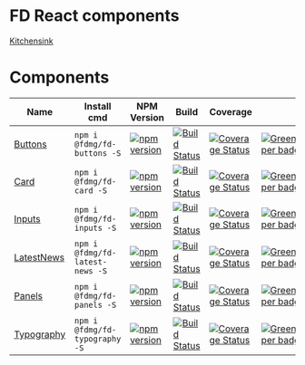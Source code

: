 # FD React components
[Kitchensink](https://static.fd.nl/style-guide/index.html#__all_tab)

# Components
| Name                                                                  | Install cmd                      | NPM Version                                                                                                                | Build                                                                                                                                                             | Coverage                                                                                                                                                                                              |                                                                                                                           |
| --------------------------------------------------------------------- | -------------------------------- | -------------------------------------------------------------------------------------------------------------------------- | ----------------------------------------------------------------------------------------------------------------------------------------------------------------- | ----------------------------------------------------------------------------------------------------------------------------------------------------------------------------------------------------- | ------------------------------------------------------------------------------------------------------------------------- |
| [Buttons](https://github.com/FDMediagroep/fd-ts-react-buttons)        | `npm i @fdmg/fd-buttons -S`      | [![npm version](https://badge.fury.io/js/%40fdmg%2Ffd-buttons.svg)](https://badge.fury.io/js/%40fdmg%2Ffd-buttons)         | [![Build Status](https://travis-ci.org/FDMediagroep/fdmg-ts-react-buttons.svg?branch=master)](https://travis-ci.org/FDMediagroep/fdmg-ts-react-buttons)           | [![Coverage Status](https://coveralls.io/repos/github/FDMediagroep/fd-ts-react-buttons/badge.svg?branch=master)](https://coveralls.io/github/FDMediagroep/fd-ts-react-buttons?branch=master)          | [![Greenkeeper badge](https://badges.greenkeeper.io/FDMediagroep/fd-ts-react-buttons.svg)](https://greenkeeper.io/)       |
| [Card](https://github.com/FDMediagroep/fd-ts-react-card)              | `npm i @fdmg/fd-card -S`         | [![npm version](https://badge.fury.io/js/%40fdmg%2Ffd-card.svg)](https://badge.fury.io/js/%40fdmg%2Ffd-card)               | [![Build Status](https://travis-ci.org/FDMediagroep/fdmg-ts-react-card.svg?branch=master)](https://travis-ci.org/FDMediagroep/fdmg-ts-react-card)                 | [![Coverage Status](https://coveralls.io/repos/github/FDMediagroep/fd-ts-react-card/badge.svg?branch=master)](https://coveralls.io/github/FDMediagroep/fd-ts-react-card?branch=master)                | [![Greenkeeper badge](https://badges.greenkeeper.io/FDMediagroep/fd-ts-react-card.svg)](https://greenkeeper.io/)          |
| [Inputs](https://github.com/FDMediagroep/fd-ts-react-inputs)          | `npm i @fdmg/fd-inputs -S`       | [![npm version](https://badge.fury.io/js/%40fdmg%2Ffd-inputs.svg)](https://badge.fury.io/js/%40fdmg%2Ffd-inputs)           | [![Build Status](https://travis-ci.org/FDMediagroep/fdmg-ts-react-inputs.svg?branch=master)](https://travis-ci.org/FDMediagroep/fdmg-ts-react-inputs)             | [![Coverage Status](https://coveralls.io/repos/github/FDMediagroep/fd-ts-react-inputs/badge.svg?branch=master)](https://coveralls.io/github/FDMediagroep/fd-ts-react-inputs?branch=master)            | [![Greenkeeper badge](https://badges.greenkeeper.io/FDMediagroep/fd-ts-react-inputs.svg)](https://greenkeeper.io/)        |
| [LatestNews](https://github.com/FDMediagroep/fd-ts-react-latest-news) | `npm i @fdmg/fd-latest-news -S`  | [![npm version](https://badge.fury.io/js/%40fdmg%2Ffd-latest-news.svg)](https://badge.fury.io/js/%40fdmg%2Ffd-latest-news) | [![Build Status](https://travis-ci.org/FDMediagroep/fdmg-ts-react-latest-news.svg?branch=master)](https://travis-ci.org/FDMediagroep/fdmg-ts-react-latest-news)   | [![Coverage Status](https://coveralls.io/repos/github/FDMediagroep/fd-ts-react-latest-news/badge.svg?branch=master)](https://coveralls.io/github/FDMediagroep/fd-ts-react-latest-news?branch=master)  | [![Greenkeeper badge](https://badges.greenkeeper.io/FDMediagroep/fd-ts-react-latest-news.svg)](https://greenkeeper.io/)   |
| [Panels](https://github.com/FDMediagroep/fd-ts-react-panels)          | `npm i @fdmg/fd-panels -S`       | [![npm version](https://badge.fury.io/js/%40fdmg%2Ffd-panels.svg)](https://badge.fury.io/js/%40fdmg%2Ffd-panels)           | [![Build Status](https://travis-ci.org/FDMediagroep/fdmg-ts-react-panels.svg?branch=master)](https://travis-ci.org/FDMediagroep/fdmg-ts-react-panels)             | [![Coverage Status](https://coveralls.io/repos/github/FDMediagroep/fd-ts-react-panels/badge.svg?branch=master)](https://coveralls.io/github/FDMediagroep/fd-ts-react-panels?branch=master)            | [![Greenkeeper badge](https://badges.greenkeeper.io/FDMediagroep/fd-ts-react-panels.svg)](https://greenkeeper.io/)        |
| [Typography](https://github.com/FDMediagroep/fd-ts-react-typography)  | `npm i @fdmg/fd-typography -S`   | [![npm version](https://badge.fury.io/js/%40fdmg%2Ffd-typography.svg)](https://badge.fury.io/js/%40fdmg%2Ffd-typography)   | [![Build Status](https://travis-ci.org/FDMediagroep/fdmg-ts-react-typography.svg?branch=master)](https://travis-ci.org/FDMediagroep/fdmg-ts-react-typography)     | [![Coverage Status](https://coveralls.io/repos/github/FDMediagroep/fd-ts-react-typography/badge.svg?branch=master)](https://coveralls.io/github/FDMediagroep/fd-ts-react-typography?branch=master)    | [![Greenkeeper badge](https://badges.greenkeeper.io/FDMediagroep/fd-ts-react-typography.svg)](https://greenkeeper.io/)    |

